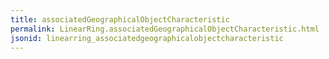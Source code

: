 ```yaml
---
title: associatedGeographicalObjectCharacteristic
permalink: LinearRing.associatedGeographicalObjectCharacteristic.html
jsonid: linearring_associatedgeographicalobjectcharacteristic
---
```

